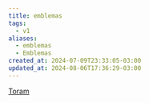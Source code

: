 ```yaml
---
title: emblemas
tags:
  - v1
aliases:
  - emblemas
  - Emblemas
created_at: 2024-07-09T23:33:05-03:00
updated_at: 2024-08-06T17:36:29-03:00
---
```


[Toram](../../../../rascunhos/2024/07/2024-07-06-Toram.md)
